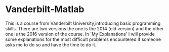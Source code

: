 # Vanderbilt-Matlab
This is a course from Vanderbilt University,introducing basic programming skills. There are two versions the one is the 2014 (old version) and the other one is the 2016 version of the course. In 'My Explanations' I will provide some explanations for the most difficult problems encountered if someone asks me to do so and have the time to do it.